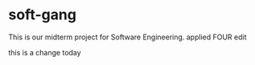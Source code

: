 # soft-gang
This is our midterm project for Software Engineering.
applied FOUR edit

this is a change today

